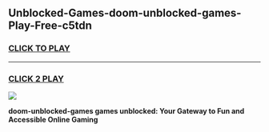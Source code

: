 
## Unblocked-Games-doom-unblocked-games-Play-Free-c5tdn
<h3>
<a href="https://premium76.site?title=doom-unblocked-games&ref=18A">CLICK TO PLAY</a></h3>
<hr>

<h3>
<a href="https://premium76.site?title=doom-unblocked-games&ref=18A">CLICK 2 PLAY</a>
  
</h3>

<a href="https://premium76.site?title=doom-unblocked-games&ref=18A"><img src="https://clearcache.store/games.png"></a>


**doom-unblocked-games games unblocked: Your Gateway to Fun and Accessible Online Gaming**
